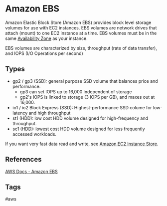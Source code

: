 # Amazon EBS

Amazon Elastic Block Store (Amazon EBS) provides block level storage volumes for use with EC2 instances. EBS volumes are network drives that attach (mount) to one EC2 instance at a time. EBS volumes must be in the same [Availability Zone](../202309120416) as your instance.  

EBS volumes are characterized by size, throughput (rate of data transfer), and IOPS (I/O Operations per second)  
## Types
* gp2 / gp3 (SSD): general purpose SSD volume that balances price and performance.  
    * gp3 can set IOPS up to 16,000 independent of storage  
    * gp2's IOPS is linked to storage (3 IOPS per GB), and maxes out at 16,000.  
* io1 / io2 Block Express (SSD): Highest-performance SSD colume for low-latency and high throughput  
* st1 (HDD): low cost HDD volume designed for high-frequency and throughput.  
* sc1 (HDD): lowest cost HDD volume designed for less frequently accessed workloads.  

If you want very fast data read and write, see [Amazon EC2 Instance Store](../202309120447).  

## References
[AWS Docs - Amazon EBS](https://docs.aws.amazon.com/AWSEC2/latest/UserGuide/AmazonEBS.html)  

## Tags
#aws
